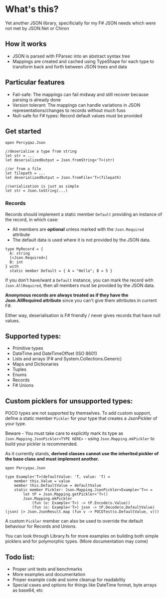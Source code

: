 # What's this?

Yet another JSON library, specificially for my F# JSON needs which were not met by JSON.Net or Chiron

## How it works
- JSON is parsed with FParsec into an abstract syntax tree
- Mappings are created and cached using TypeShape for each type to transform back and forth between JSON trees and data

## Particular features
- Fail-safe: The mappings can fail midway and still recover because parsing is already done
- Version tolerant: The mappings can handle variations in JSON representations/changes to records without much fuss
- Null-safe for F# types: Record default values must be provided

## Get started
```
open Percyqaz.Json

//deserialise a type from string
let str = ...
let deserializedOutput = Json.fromString<'T>(str)

//or from a file
let filepath = ...
let deserializedOutput = Json.fromFile<'T>(filepath)

//serialization is just as simple
let str = Json.toString(...)
```
### Records
Records should implement a static member `Default` providing an instance of the record, in which case:
- All members are **optional** unless marked with the `Json.Required` attribute
- The default data is used where it is not provided by the JSON data.
```
type MyRecord = {
  A: string
  [<Json.Required>]
  B: int
} with
  static member Default = { A = "Hello"; B = 5 }
```
If you don't have/want a `Default` instance, you can mark the record with `Json.AllRequired`, then all members must be provided by the JSON data.

**Anonymous records are always treated as if they have the Json.AllRequired attribute** since you can't give them attributes in current F#.

Either way, deserialisation is F# friendly / never gives records that have null values.

## Supported types:
- Primitive types
- DateTime and DateTimeOffset (ISO 8601)
- Lists and arrays (F# and System.Collections.Generic)
- Maps and Dictionaries
- Tuples
- Enums
- Records
- F# Unions

## Custom picklers for unsupported types:

POCO types are not supported by themselves.
To add custom support, define a static member `Pickler` for your type that creates a JsonPickler of your type.

Beware - You must take care to explicitly mark its type as `Json.Mapping.JsonPickler<TYPE HERE>` - using `Json.Mapping.mkPickler` to build your pickler is recommended.

As it currently stands, **derived classes cannot use the inherited pickler of the base class and must implement another.**
```
open Percyqaz.Json

type Example<'T>(defaultValue: 'T, value: 'T) =
    member this.Value = value
    member this.DefaultValue = defaultValue
    static member Pickler: Json.Mapping.JsonPickler<Example<'T>> =
        let tP = Json.Mapping.getPickler<'T>()
        Json.Mapping.mkPickler
            (fun (o: Example<'T>) -> tP.Encode(o.Value))
            (fun (o: Example<'T>) json -> tP.Decode(o.DefaultValue)(json) |> Json.JsonResult.map (fun v -> POCOTest(o.DefaultValue, v)))
```
A custom `Pickler` member can also be used to override the default behaviour for Records and Unions.

You can look through Library.fs for more examples on building both simple picklers and for polymorphic types. (More documentation may come)

## Todo list:
- Proper unit tests and benchmarks
- More examples and documentation
- Proper example code and some cleanup for readability
- Special cases and options for things like DateTime format, byte arrays as base64, etc
